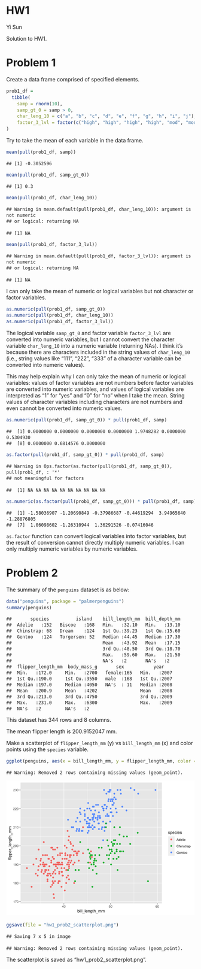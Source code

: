 HW1
================
Yi Sun

Solution to HW1.

# Problem 1

Create a data frame comprised of specified elements.

``` r
prob1_df = 
  tibble(
    samp = rnorm(10),
    samp_gt_0 = samp > 0,
    char_leng_10 = c("a", "b", "c", "d", "e", "f", "g", "h", "i", "j"),
    factor_3_lvl = factor(c("high", "high", "high", "high", "mod", "mod", "mod", "low", "low", "low"))
)
```

Try to take the mean of each variable in the data frame.

``` r
mean(pull(prob1_df, samp))
```

    ## [1] -0.3052596

``` r
mean(pull(prob1_df, samp_gt_0))
```

    ## [1] 0.3

``` r
mean(pull(prob1_df, char_leng_10))
```

    ## Warning in mean.default(pull(prob1_df, char_leng_10)): argument is not numeric
    ## or logical: returning NA

    ## [1] NA

``` r
mean(pull(prob1_df, factor_3_lvl))
```

    ## Warning in mean.default(pull(prob1_df, factor_3_lvl)): argument is not numeric
    ## or logical: returning NA

    ## [1] NA

I can only take the mean of numeric or logical variables but not
character or factor variables.

``` r
as.numeric(pull(prob1_df, samp_gt_0))
as.numeric(pull(prob1_df, char_leng_10))
as.numeric(pull(prob1_df, factor_3_lvl))
```

The logical variable `samp_gt_0` and factor variable `factor_3_lvl` are
converted into numeric variables, but I cannot convert the character
variable `char_leng_10` into a numeric variable (returning NAs). I think
it’s because there are characters included in the string values of
`char_leng_10` (i.e., string values like “111”, “222”, “333” of a
character variable can be converted into numeric values).

This may help explain why I can only take the mean of numeric or logical
variables: values of factor variables are not numbers before factor
variables are converted into numeric variables, and values of logical
variables are interpreted as “1” for “yes” and “0” for “no” when I take
the mean. String values of character variables including characters are
not numbers and even cannot be converted into numeric values.

``` r
as.numeric(pull(prob1_df, samp_gt_0)) * pull(prob1_df, samp)
```

    ##  [1] 0.0000000 0.0000000 0.0000000 0.0000000 1.9748282 0.0000000 0.5304930
    ##  [8] 0.0000000 0.6814576 0.0000000

``` r
as.factor(pull(prob1_df, samp_gt_0)) * pull(prob1_df, samp)
```

    ## Warning in Ops.factor(as.factor(pull(prob1_df, samp_gt_0)), pull(prob1_df, : '*'
    ## not meaningful for factors

    ##  [1] NA NA NA NA NA NA NA NA NA NA

``` r
as.numeric(as.factor(pull(prob1_df, samp_gt_0))) * pull(prob1_df, samp)
```

    ##  [1] -1.58036907 -1.20690849 -0.37986687 -0.44619294  3.94965640 -1.28876805
    ##  [7]  1.06098602 -1.26310944  1.36291526 -0.07416046

`as.factor` function can convert logical variables into factor
variables, but the result of conversion cannot directly multiply numeric
variables. I can only multiply numeric variables by numeric variables.

# Problem 2

The summary of the `penguins` dataset is as below:

``` r
data("penguins", package = "palmerpenguins")
summary(penguins)
```

    ##       species          island    bill_length_mm  bill_depth_mm  
    ##  Adelie   :152   Biscoe   :168   Min.   :32.10   Min.   :13.10  
    ##  Chinstrap: 68   Dream    :124   1st Qu.:39.23   1st Qu.:15.60  
    ##  Gentoo   :124   Torgersen: 52   Median :44.45   Median :17.30  
    ##                                  Mean   :43.92   Mean   :17.15  
    ##                                  3rd Qu.:48.50   3rd Qu.:18.70  
    ##                                  Max.   :59.60   Max.   :21.50  
    ##                                  NA's   :2       NA's   :2      
    ##  flipper_length_mm  body_mass_g       sex           year     
    ##  Min.   :172.0     Min.   :2700   female:165   Min.   :2007  
    ##  1st Qu.:190.0     1st Qu.:3550   male  :168   1st Qu.:2007  
    ##  Median :197.0     Median :4050   NA's  : 11   Median :2008  
    ##  Mean   :200.9     Mean   :4202                Mean   :2008  
    ##  3rd Qu.:213.0     3rd Qu.:4750                3rd Qu.:2009  
    ##  Max.   :231.0     Max.   :6300                Max.   :2009  
    ##  NA's   :2         NA's   :2

This dataset has 344 rows and 8 columns.

The mean flipper length is 200.9152047 mm.

Make a scatterplot of `flipper_length_mm` (y) vs `bill_length_mm` (x)
and color points using the `species` variable.

``` r
ggplot(penguins, aes(x = bill_length_mm, y = flipper_length_mm, color = species)) + geom_point()
```

    ## Warning: Removed 2 rows containing missing values (geom_point).

![](p8105_hw1_ys3297_files/figure-gfm/scatterplot-1.png)<!-- -->

``` r
ggsave(file = "hw1_prob2_scatterplot.png")
```

    ## Saving 7 x 5 in image

    ## Warning: Removed 2 rows containing missing values (geom_point).

The scatterplot is saved as “hw1\_prob2\_scatterplot.png”.
